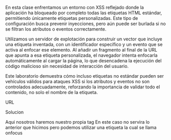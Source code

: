 En esta clase enfrentamos un entorno con XSS reflejado donde la aplicación ha bloqueado por completo todas las etiquetas HTML estándar, permitiendo únicamente etiquetas personalizadas. Este tipo de configuración busca prevenir inyecciones, pero aún puede ser burlada si no se filtran los atributos o eventos correctamente.

Utilizamos un servidor de explotación para construir un vector que incluye una etiqueta inventada, con un identificador específico y un evento que se activa al enfocar ese elemento. Al añadir un fragmento al final de la URL que apunta a esa etiqueta personalizada, el navegador intenta enfocarla automáticamente al cargar la página, lo que desencadena la ejecución del código malicioso sin necesidad de interacción del usuario.

Este laboratorio demuestra cómo incluso etiquetas no estándar pueden ser vehículos válidos para ataques XSS si los atributos y eventos no son controlados adecuadamente, reforzando la importancia de validar todo el contenido, no solo el nombre de la etiqueta.

URL

Solucion

Aqui nosotros haremos nuestro propia tag
En este caso no servira lo anterior que hicimos pero podemos utilizar una etiqueta la cual se llama onfocus

<script>
location = 'https://0a0200b404e409a680c5f3cb006400c0.web-security-academy.net/?search=<etiqueta id=x onfocus=alert(document.cookie) tabindex=1>#x';
</script>
